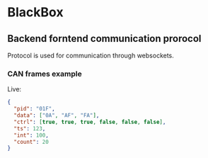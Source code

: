 # BlackBox

## Backend forntend communication prorocol

Protocol is used for communication through websockets.

### CAN frames example

Live:

```json
{
  "pid": "01F",
  "data": ["0A", "AF", "FA"],
  "ctrl": [true, true, true, false, false, false],
  "ts": 123,
  "int": 100,
  "count": 20
}
```
